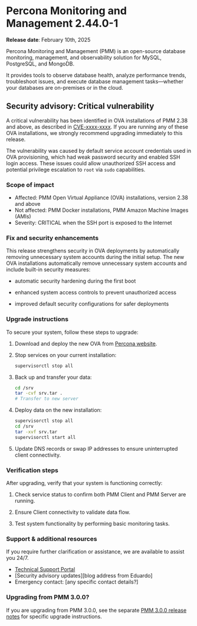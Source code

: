 # Percona Monitoring and Management 2.44.0-1

**Release date**: February 10th, 2025                                                                            

Percona Monitoring and Management (PMM) is an open-source database monitoring, management, and observability solution for MySQL, PostgreSQL, and MongoDB. 

It provides tools to observe database health, analyze performance trends, troubleshoot issues, and execute database management tasks—whether your databases are on-premises or in the cloud.


## Security advisory: Critical vulnerability

A critical vulnerability has been identified in OVA installations of PMM 2.38 and above, as described in [CVE-xxxx-xxxx](https://cve.mitre.org/cgi-bin/cvename.cgi?name=xxxx-xxxx). If you are running any of these OVA installations, we strongly recommend upgrading immediately to this release.

The vulnerability was caused by default service account credentials used in OVA provisioning, which had weak password security and enabled SSH login access. 
These issues could allow unauthorized SSH access and potential privilege escalation to `root` via `sudo` capabilities.

### Scope of impact
- Affected: PMM Open Virtual Appliance (OVA) installations, version 2.38 and above
- Not affected: PMM Docker installations, PMM Amazon Machine Images (AMIs)
- Severity: CRITICAL when the SSH port is exposed to the Internet

### Fix and security enhancements 

This release strengthens security in OVA deployments by automatically removing unnecessary system accounts during the initial setup. The new OVA installations automatically remove unnecessary system accounts and include built-in security measures:

- automatic security hardening during the first boot

- enhanced system access controls to prevent unauthorized access

- improved default security configurations for safer deployments

### Upgrade instructions

To secure your system, follow these steps to upgrade:

1. Download and deploy the new OVA from [Percona website](https://www.percona.com/downloads).
2. Stop services on your current installation: 
    ```sh 
    supervisorctl stop all
    ```
3. Back up and transfer your data:
    ```sh
    cd /srv
    tar -cvf srv.tar .
    # Transfer to new server
    ```

4. Deploy data on the new installation:
    ```sh
    supervisorctl stop all
    cd /srv
    tar -xvf srv.tar
    supervisorctl start all
    ```
5. Update DNS records or swap IP addresses to ensure uninterrupted client connectivity.

### Verification steps

After upgrading, verify that your system is functioning correctly:

1. Check service status to confirm both PMM Client and PMM Server are running.

2. Ensure Client connectivity to validate data flow.

3. Test system functionality by performing basic monitoring tasks.

### Support & additional resources
If you require further clarification or assistance, we are available to assist you 24/7.
 
 - [Technical Support Portal](https://my.percona.com)
 - [Security advisory updates][blog address from Eduardo]
 - Emergency contact: [any specific contact details?]

### Upgrading from PMM 3.0.0?
If you are upgrading from PMM 3.0.0, see the separate [PMM 3.0.0 release notes](https://docs.percona.com/percona-monitoring-and-management/3/release-notes/3.0.0.1.html) for specific upgrade instructions.